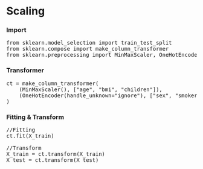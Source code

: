 # Scaling

### Import
<pre>
from sklearn.model_selection import train_test_split
from sklearn.compose import make_column_transformer
from sklearn.preprocessing import MinMaxScaler, OneHotEncoder</pre>

### Transformer
<pre>
ct = make_column_transformer(
    (MinMaxScaler(), ["age", "bmi", "children"]),
    (OneHotEncoder(handle_unknown="ignore"), ["sex", "smoker", "region"])
)</pre>

### Fitting & Transform
<pre>
//Fitting
ct.fit(X_train)

//Transform
X_train = ct.transform(X_train)
X_test = ct.transform(X_test)</pre>